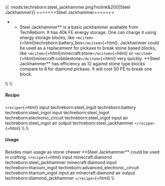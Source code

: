 {{ :mods:techreborn:steel_jackhammer.png?nolink&200\|Steel Jackhammer}}
=======Steel Jackhammer=======

-   -   Steel Jackhammer\*\* is a basic jackhammer available from
        TechReborn. It has 40k FE energy storage. One can charge it
        using energy storage blocks, like
        `<mcitem>`{=html}techreborn:battery_box`</mcitem>`{=html}.
        Jackhammer could be used as a replacement for pickaxe to break
        stone based blocks, like
        `<mcitem>`{=html}minecraft:stone`</mcitem>`{=html} or
        `<mcitem>`{=html}minecraft:cobblestone`</mcitem>`{=html} very
        quickly. \*\*Steel Jackhammer\*\* has efficiency as 12 against
        stone type blocks compare to 8 for diamond pickaxe. It will cost
        50 FE to break one block.

\\\\ \\\\

##### Recipe

`<recipe>`{=html} input techreborn:steel_ingot techreborn:battery
techreborn:steel_ingot input techreborn:steel_ingot
techreborn:electronic_circuit techreborn:steel_ingot input air
techreborn:steel_ingot air output techreborn:steel_jackhammer
`</recipe>`{=html} \\\\ \\\\

##### Usage

Besides main usage as stone chewer \*\*Steel Jackhammer\*\* could be
used in crafting. `<recipe>`{=html} input minecraft:diamond
techreborn:steel_jackhammer minecraft:diamond input
techreborn:titanium_ingot techreborn:advanced_electronic_circuit
techreborn:titanium_ingot input air minecraft:diamond air output
techreborn:diamond_jackhammer `</recipe>`{=html} \\\\
